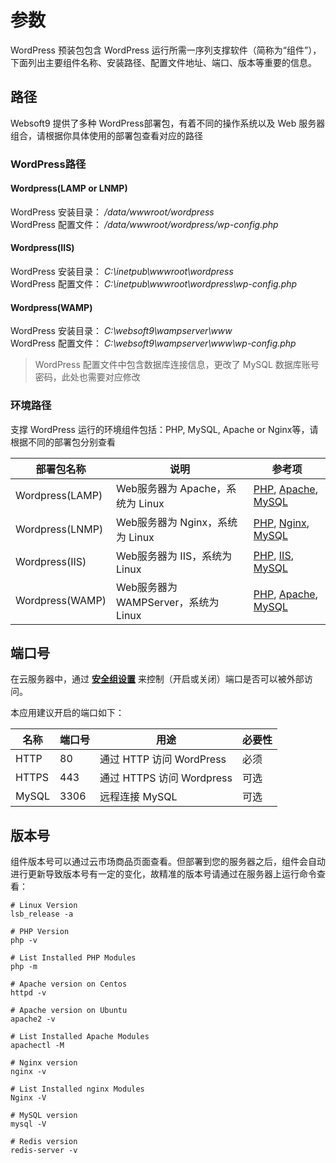 # 参数

WordPress 预装包包含 WordPress 运行所需一序列支撑软件（简称为“组件”），下面列出主要组件名称、安装路径、配置文件地址、端口、版本等重要的信息。

## 路径

Websoft9 提供了多种 WordPress部署包，有着不同的操作系统以及 Web 服务器组合，请根据你具体使用的部署包查看对应的路径

### WordPress路径

#### Wordpress(LAMP or LNMP)

WordPress 安装目录： */data/wwwroot/wordpress*  
WordPress 配置文件： */data/wwwroot/wordpress/wp-config.php* 

#### Wordpress(IIS)

WordPress 安装目录： *C:\inetpub\wwwroot\wordpress*  
WordPress 配置文件： *C:\inetpub\wwwroot\wordpress\wp-config.php* 

#### Wordpress(WAMP)

WordPress 安装目录： *C:\websoft9\wampserver\www*  
WordPress 配置文件： *C:\websoft9\wampserver\www\wp-config.php* 

> WordPress 配置文件中包含数据库连接信息，更改了 MySQL 数据库账号密码，此处也需要对应修改

### 环境路径 

支撑 WordPress 运行的环境组件包括：PHP, MySQL, Apache or Nginx等，请根据不同的部署包分别查看

| 部署包名称 | 说明| 参考项 |
| --- | --- | --- |
| Wordpress(LAMP) | Web服务器为 Apache，系统为 Linux |[PHP](https://support.websoft9.com/docs/lamp/zh/stack-components.html#php), [Apache](https://support.websoft9.com/docs/lamp/zh/stack-components.html#apache), [MySQL](https://support.websoft9.com/docs/lamp/zh/stack-components.html#mysql) |
| Wordpress(LNMP)| Web服务器为 Nginx，系统为 Linux |[PHP](https://support.websoft9.com/docs/lnmp/zh/stack-components.html#php), [Nginx](https://support.websoft9.com/docs/lnmp/zh/stack-components.html#nginx), [MySQL](https://support.websoft9.com/docs/lnmp/zh/stack-components.html#mysql) |
| Wordpress(IIS)| Web服务器为 IIS，系统为 Linux |[PHP](https://support.websoft9.com/docs/windows/zh/stack-components.html#php), [IIS](https://support.websoft9.com/docs/windows/zh/stack-components.html#iis), [MySQL](https://support.websoft9.com/docs/windows/zh/stack-components.html#mysql) |
| Wordpress(WAMP)| Web服务器为 WAMPServer，系统为 Linux |[PHP](https://support.websoft9.com/docs/wampserver/zh/stack-components.html#apache), [Apache](https://support.websoft9.com/docs/wampserver/zh/stack-components.html#apache), [MySQL](https://support.websoft9.com/docs/wampserver/zh/stack-components.html#mysql) |


## 端口号

在云服务器中，通过 **[安全组设置](https://support.websoft9.com/docs/faq/zh/tech-instance.html)** 来控制（开启或关闭）端口是否可以被外部访问。 

本应用建议开启的端口如下：

| 名称 | 端口号 | 用途 |  必要性 |
| --- | --- | --- | --- |
| HTTP | 80 | 通过 HTTP 访问 WordPress | 必须 |
| HTTPS | 443 | 通过 HTTPS 访问 Wordpress | 可选 |
| MySQL | 3306 | 远程连接 MySQL | 可选 |

## 版本号

组件版本号可以通过云市场商品页面查看。但部署到您的服务器之后，组件会自动进行更新导致版本号有一定的变化，故精准的版本号请通过在服务器上运行命令查看：

```shell
# Linux Version
lsb_release -a

# PHP Version
php -v

# List Installed PHP Modules
php -m

# Apache version on Centos
httpd -v

# Apache version on Ubuntu
apache2 -v

# List Installed Apache Modules
apachectl -M

# Nginx version
nginx -v

# List Installed nginx Modules
Nginx -V

# MySQL version
mysql -V

# Redis version
redis-server -v
```